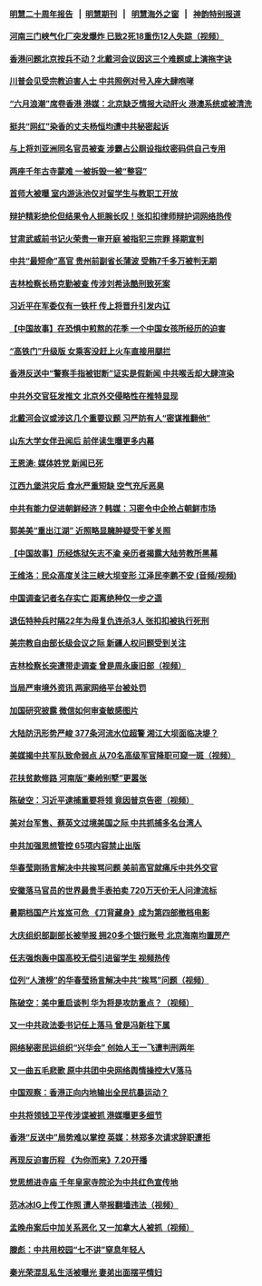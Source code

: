 #### [明慧二十周年报告](https://github.com/gfw-breaker/mh-reports/blob/master/README.md?t=07191620) &nbsp;&nbsp;|&nbsp;&nbsp;[明慧期刊](https://github.com/gfw-breaker/mh-qikan) &nbsp;&nbsp;|&nbsp;&nbsp; [明慧海外之窗](https://github.com/gfw-breaker/mh-news/blob/master/README.md?t=07191620) &nbsp;&nbsp;|&nbsp;&nbsp; [神韵特别报道](https://github.com/gfw-breaker/mh-news/blob/master/shenyun.md?t=07191620) 

#### [河南三门峡气化厂突发爆炸 已致2死18重伤12人失踪（视频）](../pages/soh_zgxw/n3043259.md?t=07191620) 

#### [香港问题北京按兵不动？北戴河会议因这三个难题或上演拖字诀](../pages/soh_zgxw/n3042776.md?t=07191620) 

#### [川普会见受宗教迫害人士 中共照例对号入座大肆咆哮](../pages/soh_zgxw/n3042539.md?t=07191620) 

#### [“六月浪潮”席卷香港 港媒：北京缺乏情报大动肝火 港澳系统或被清洗](../pages/soh_zgxw/n3042338.md?t=07191620) 

#### [挺共“网红”染香的丈夫杨恒均遭中共秘密起诉](../pages/soh_zgxw/n3042236.md?t=07191620) 

#### [与上将刘亚洲同名官员被查 涉霸占公厕设指纹密码供自己专用](../pages/soh_zgxw/n3042146.md?t=07191620) 

#### [两座千年古寺蒙难 一被拆毁一被“整容”](../pages/soh_zgxw/n3041930.md?t=07191620) 

#### [首师大被曝 室内游泳池仅对留学生与教职工开放](../pages/soh_zgxw/n3041711.md?t=07191620) 

#### [辩护精彩绝伦但结果令人扼腕长叹！张扣扣律师辩护词网络热传](../pages/soh_zgxw/n3041783.md?t=07191620) 

#### [甘肃武威前书记火荣贵一审开庭  被指犯三宗罪  择期宣判](../pages/soh_zgxw/n3041171.md?t=07191620) 

#### [中共“最短命”高官  贵州前副省长蒲波  受贿7千多万被判无期](../pages/soh_zgxw/n3041021.md?t=07191620) 

#### [吉林检察长杨克勤被查  传涉刘希泳酷刑致死案](../pages/soh_zgxw/n3040943.md?t=07191620) 

#### [习近平在军委仅有一铁杆 传上将晋升引发内讧](../pages/soh_zgxw/n3040502.md?t=07191620) 

#### [【中国故事】在恐惧中煎熬的花季 一个中国女孩所经历的迫害](../pages/soh_zgxw/n3039029.md?t=07191620) 

#### [“高铁门”升级版 女乘客没赶上火车直接用腿拦](../pages/soh_zgxw/n3040307.md?t=07191620) 

#### [香港反送中“警察手指被钳断”证实是假新闻 中共喉舌却大肆渲染](../pages/soh_zgxw/n3040127.md?t=07191620) 

#### [中共外交官狂发推文  北京外交侵略性在推特显现](../pages/soh_zgxw/n3040172.md?t=07191620) 

#### [北戴河会议或涉这几个重要议题 习严防有人“密谋推翻他”](../pages/soh_zgxw/n3039902.md?t=07191620) 

#### [山东大学女伴丑闻后 前伴读生曝更多内幕](../pages/soh_zgxw/n3039566.md?t=07191620) 

#### [王恩涛: 媒体姓党 新闻已死](../pages/soh_zgxw/n3039494.md?t=07191620) 

#### [江西九堡洪灾后 食水严重短缺 空气充斥恶臭](../pages/soh_zgxw/n3039440.md?t=07191620) 

#### [中共有能力促进朝鲜经济？韩媒：习密令中企抢占朝鲜市场](../pages/soh_zgxw/n3039137.md?t=07191620) 

#### [郭美美“重出江湖”   近照略显臃肿疑受干爹关照](../pages/soh_zgxw/n3038765.md?t=07191620) 

#### [【中国故事】历经炼狱矢志不渝  亲历者揭露大陆劳教所黑幕](../pages/soh_zgxw/n3038465.md?t=07191620) 

#### [王维洛：民众高度关注三峡大坝变形 江泽民李鹏不安 (音频/视频)](../pages/soh_zgxw/n3038360.md?t=07191620) 

#### [中国调查记者名存实亡 距离绝种仅一步之遥](../pages/soh_zgxw/n3038195.md?t=07191620) 

#### [退伍特种兵时隔22年为母复仇连杀3人 张扣扣被执行死刑](../pages/soh_zgxw/n3038012.md?t=07191620) 

#### [美宗教自由部长级会议之际 新疆人权问题受到关注](../pages/soh_zgxw/n3037334.md?t=07191620) 

#### [吉林检察长突遭带走调查  曾是周永康旧部（视频）](../pages/soh_zgxw/n3037814.md?t=07191620) 

#### [当局严审境外资讯 两家网络平台被处罚](../pages/soh_zgxw/n3037433.md?t=07191620) 

#### [加国研究披露 微信如何审查敏感图片](../pages/soh_zgxw/n3037295.md?t=07191620) 

#### [大陆防汛形势严峻  377条河流水位超警  湘江大坝面临决堤？](../pages/soh_zgxw/n3036449.md?t=07191620) 

#### [美媒揭中共军队致命弱点   从70名高级军官降职可窥一斑（视频）](../pages/soh_zgxw/n3036341.md?t=07191620) 

#### [花扶贫款修路 河南版“秦岭别墅”更嚣张](../pages/soh_zgxw/n3035726.md?t=07191620) 

#### [陈破空：习近平逮捕重要将领 竟因普京告密（视频）](../pages/soh_zgxw/n3035693.md?t=07191620) 

#### [美对台军售、蔡英文过境美国之际 中共抓捕多名台湾人](../pages/soh_zgxw/n3035483.md?t=07191620) 

#### [中共加强思想管控 65项内容禁止出版](../pages/soh_zgxw/n3035063.md?t=07191620) 

#### [华春莹刚扬言解决中共挨骂问题  美前高官就痛斥中共外交官](../pages/soh_zgxw/n3034784.md?t=07191620) 

#### [安徽落马官员的世界最贵手表拍卖 720万天价无人问津流标](../pages/soh_zgxw/n3035429.md?t=07191620) 

#### [暑期档国产片岌岌可危 《刀背藏身》成为第四部撤档电影](../pages/soh_zgxw/n3034877.md?t=07191620) 

#### [大庆组织部副部长被举报 拥20多个银行账号 北京海南均置房产](../pages/soh_zgxw/n3034760.md?t=07191620) 

#### [任志强炮轰中国高校无偿引进留学生 视频热传](../pages/soh_zgxw/n3034490.md?t=07191620) 

#### [位列“人渣榜”的华春莹扬言解决中共“挨骂”问题（视频）](../pages/soh_zgxw/n3034526.md?t=07191620) 

#### [陈破空：美中重启谈判 华为将是攻防重点？（视频）](../pages/soh_zgxw/n3034397.md?t=07191620) 

#### [又一中共政法委书记任上落马   曾是冯新柱下属](../pages/soh_zgxw/n3033860.md?t=07191620) 

#### [网络秘密民运组织“兴华会” 创始人王一飞遭判刑两年](../pages/soh_zgxw/n3033296.md?t=07191620) 

#### [又一曲五毛悲歌 原中共团中央网络舆情操控大V落马](../pages/soh_zgxw/n3033146.md?t=07191620) 

#### [中国观察：香港正向内地输出全民抗暴运动？](../pages/soh_zgxw/n3032561.md?t=07191620) 

#### [中共将领钱卫平传涉谍被抓 港媒曝更多细节](../pages/soh_zgxw/n3032945.md?t=07191620) 

#### [香港“反送中”局势难以掌控 英媒：林郑多次请求辞职遭拒](../pages/soh_zgxw/n3032720.md?t=07191620) 

#### [再现反迫害历程 《为你而来》7.20开播](../pages/soh_zgxw/n3032873.md?t=07191620) 

#### [党思想进寺庙  千年皇家寺院沦为中共红色宣传地](../pages/soh_zgxw/n3032666.md?t=07191620) 

#### [范冰冰IG上传工作照 遭人举报翻墙违法（视频）](../pages/soh_zgxw/n3032408.md?t=07191620) 

#### [孟晚舟案后中加关系恶化  又一加拿大人被抓（视频）](../pages/soh_zgxw/n3032420.md?t=07191620) 

#### [滕彪：中共用校园“七不讲”窒息年轻人](../pages/soh_zgxw/n3032257.md?t=07191620) 

#### [秦光荣混乱私生活被曝光 妻弟出面摆平情妇](../pages/soh_zgxw/n3032209.md?t=07191620) 


